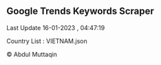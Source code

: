 

## Google Trends Keywords Scraper 
 
Last Update 16-01-2023 , 04:47:19

Country List :
VIETNAM.json



© Abdul Muttaqin 
